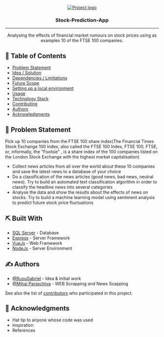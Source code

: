 <p align="center">
  <a href="" rel="noopener">
 <img src="https://i.imgur.com/AZ2iWek.png" alt="Project logo"></a>
</p>
<h3 align="center">Stock-Prediction-App</h3>

---

<p align="center"> Analysing the effects of financial market rumours
on stock prices using as examples 10 of the FTSE 100 companies. 
    <br> 
</p>

## 📝 Table of Contents
- [Problem Statement](#problem_statement)
- [Idea / Solution](#idea)
- [Dependencies / Limitations](#limitations)
- [Future Scope](#future_scope)
- [Setting up a local environment](#getting_started)
- [Usage](#usage)
- [Technology Stack](#tech_stack)
- [Contributing](../CONTRIBUTING.md)
- [Authors](#authors)
- [Acknowledgments](#acknowledgments)

## 🧐 Problem Statement <a name = "problem_statement"></a>
Pick up 10 companies from the FTSE 100 share index(The Financial Times Stock Exchange 100 Index, also called the FTSE 100 Index, FTSE 100, FTSE, or, informally, the "Footsie" , is a share index of the 100 companies listed on the London Stock Exchange with the highest market capitalisation)
* Collect news articles from all over the world about these 10 companies and save the latest news to a database of your choice
* Do a classification of the news articles (good news, bad news, neutral news). Try to build an automated text classification algorithm in order to classify the headline news into several categories 
* Analyse the data and show the results about the effects of news on stocks. Try to build a machine learning model using sentiment analysis to predict future stock price fluctuations

## ⛏️ Built With <a name = "tech_stack"></a>
- [SQL Server](https://www.microsoft.com/en-us/sql-server/) - Database
- [Express](https://expressjs.com/) - Server Framework
- [VueJs](https://vuejs.org/) - Web Framework
- [NodeJs](https://nodejs.org/en/) - Server Environment

## ✍️ Authors <a name = "authors"></a>
- [@RusuGabriel](https://github.com/RusuGabriel) - Idea & Initial work
- [@Mihai Paraschiva]() - WEB Scrapping and News Scapping

See also the list of [contributors](https://github.com/RusuGabriel/Stock-Prediction-App/graphs/contributors) 
who participated in this project.

## 🎉 Acknowledgments <a name = "acknowledgments"></a>
- Hat tip to anyone whose code was used
- Inspiration
- References
